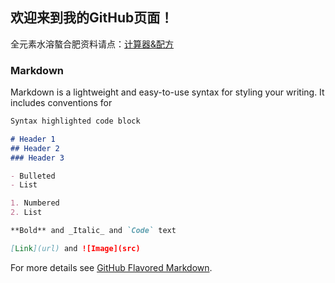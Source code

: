 ## 欢迎来到我的GitHub页面！

全元素水溶螯合肥资料请点：[计算器&配方](https://github.com/LeonBard/LeonBard.github.io/raw/master/%E9%85%8D%E6%96%B9%26%E8%AE%A1%E7%AE%97.xlsx) 


### Markdown

Markdown is a lightweight and easy-to-use syntax for styling your writing. It includes conventions for

```markdown
Syntax highlighted code block

# Header 1
## Header 2
### Header 3

- Bulleted
- List

1. Numbered
2. List

**Bold** and _Italic_ and `Code` text

[Link](url) and ![Image](src)
```

For more details see [GitHub Flavored Markdown](https://guides.github.com/features/mastering-markdown/).

